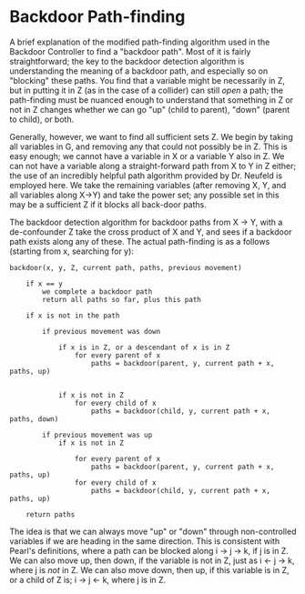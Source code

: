# Backdoor Path-finding

A brief explanation of the modified path-finding algorithm used in the Backdoor Controller to find a "backdoor path". 
Most of it is fairly straightforward; the key to the backdoor detection algorithm is understanding the meaning of a backdoor path, and especially so on "blocking" these paths. You find that a variable might be necessarily in Z, but in putting it in Z (as in the case of a collider) can still *open* a path; the path-finding must be nuanced enough to understand that something in Z or not in Z changes whether we can go "up" (child to parent), "down" (parent to child), or both.

Generally, however, we want to find all sufficient sets Z. We begin by taking all variables in G, and removing any that could not possibly be in Z. This is easy enough; we cannot have a variable in X or a variable Y also in Z. We can not have a variable along a straight-forward path from X to Y in Z either; the use of an incredibly helpful path algorithm provided by Dr. Neufeld is employed here. We take the remaining variables (after removing X, Y, and all variables along X->Y) and take the power set; any possible set in this may be a sufficient Z if it blocks all back-door paths.

The backdoor detection algorithm for backdoor paths from X -> Y, with a de-confounder Z take the cross product of X and Y, and sees if a backdoor path exists along any of these. The actual path-finding is as a follows (starting from x, searching for y):

```pseudo
backdoor(x, y, Z, current path, paths, previous movement)
    
    if x == y
        we complete a backdoor path
        return all paths so far, plus this path

    if x is not in the path

        if previous movement was down

            if x is in Z, or a descendant of x is in Z
                for every parent of x
                    paths = backdoor(parent, y, current path + x, paths, up)


            if x is not in Z
                for every child of x
                    paths = backdoor(child, y, current path + x, paths, down)

        if previous movement was up
            if x is not in Z
                
                for every parent of x
                    paths = backdoor(parent, y, current path + x, paths, up)
                for every child of x
                    paths = backdoor(child, y, current path + x, paths, up)

    return paths 
```

The idea is that we can always move "up" or "down" through non-controlled variables if we are heading in the same direction. This is consistent with Pearl's definitions, where a path can be blocked along i -> j -> k, if j is in Z. We can also move up, then down, if the variable is not in Z, just as i <- j -> k, where j is *not* in Z. We can also move down, then up, if this variable is in Z, or a child of Z is; i -> j <- k, where j is in Z.
